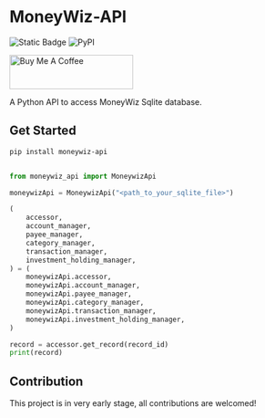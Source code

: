 # MoneyWiz-API

![Static Badge](https://img.shields.io/badge/Python-3-blue?style=flat&logo=Python)
![PyPI](https://img.shields.io/pypi/v/moneywiz-api)


<a href="https://www.buymeacoffee.com/Ileodo" target="_blank"><img src="https://cdn.buymeacoffee.com/buttons/v2/default-blue.png" alt="Buy Me A Coffee" style="height: 60px !important;width: 217px !important;" ></a>

A Python API to access MoneyWiz Sqlite database.


## Get Started

```bash
pip install moneywiz-api
```

```python

from moneywiz_api import MoneywizApi

moneywizApi = MoneywizApi("<path_to_your_sqlite_file>")

(
    accessor,
    account_manager,
    payee_manager,
    category_manager,
    transaction_manager,
    investment_holding_manager,
) = (
    moneywizApi.accessor,
    moneywizApi.account_manager,
    moneywizApi.payee_manager,
    moneywizApi.category_manager,
    moneywizApi.transaction_manager,
    moneywizApi.investment_holding_manager,
)

record = accessor.get_record(record_id)
print(record)

```

## Contribution

This project is in very early stage, all contributions are welcomed!
